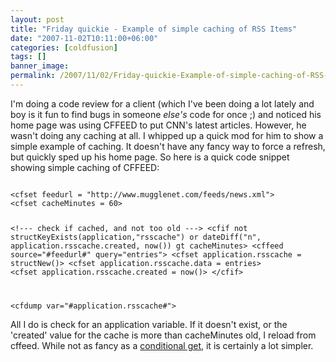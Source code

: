 ```yaml
---
layout: post
title: "Friday quickie - Example of simple caching of RSS Items"
date: "2007-11-02T10:11:00+06:00"
categories: [coldfusion]
tags: []
banner_image: 
permalink: /2007/11/02/Friday-quickie-Example-of-simple-caching-of-RSS-Items
---
```


I'm doing a code review for a client (which I've been doing a lot lately and boy is it fun to find bugs in someone <i>else's</i> code for once ;) and noticed his home page was using CFFEED to put CNN's latest articles. However, he wasn't doing any caching at all. I whipped up a quick mod for him to show a simple example of caching. It doesn't have any fancy way to force a refresh, but quickly sped up his home page. So here is a quick code snippet showing simple caching of CFFEED:

<code>
&lt;cfset feedurl = "http://www.mugglenet.com/feeds/news.xml"&gt;
&lt;cfset cacheMinutes = 60&gt;

&lt;!--- check if cached, and not too old ---&gt;
&lt;cfif not structKeyExists(application,"rsscache") or dateDiff("n", application.rsscache.created, now()) gt cacheMinutes&gt;
	&lt;cffeed source="#feedurl#" query="entries"&gt;
	&lt;cfset application.rsscache = structNew()&gt;
	&lt;cfset application.rsscache.data = entries&gt;
	&lt;cfset application.rsscache.created = now()&gt;
&lt;/cfif&gt;

&lt;cfdump var="#application.rsscache#"&gt;
</code>

All I do is check for an application variable. If it doesn't exist, or the 'created' value for the cache is more than cacheMinutes old, I reload from cffeed. While not as fancy as a <a href="http://www.raymondcamden.com/index.cfm/2007/10/15/Doing-HTTP-Conditional-Gets-in-ColdFusion">conditional get</a>, it is certainly a lot simpler.